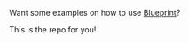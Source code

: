 Want some examples on how to use [Blueprint](https://github.com/BlueprintFramework-Team/Blueprint)?

This is the repo for you!